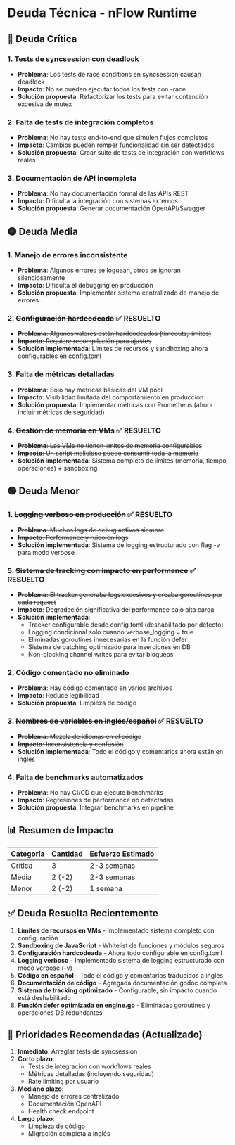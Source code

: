 # Deuda Técnica - nFlow Runtime

## 🔴 Deuda Crítica

### 1. **Tests de syncsession con deadlock**
- **Problema**: Los tests de race conditions en syncsession causan deadlock
- **Impacto**: No se pueden ejecutar todos los tests con -race
- **Solución propuesta**: Refactorizar los tests para evitar contención excesiva de mutex

### 2. **Falta de tests de integración completos**
- **Problema**: No hay tests end-to-end que simulen flujos completos
- **Impacto**: Cambios pueden romper funcionalidad sin ser detectados
- **Solución propuesta**: Crear suite de tests de integración con workflows reales

### 3. **Documentación de API incompleta**
- **Problema**: No hay documentación formal de las APIs REST
- **Impacto**: Dificulta la integración con sistemas externos
- **Solución propuesta**: Generar documentación OpenAPI/Swagger

## 🟡 Deuda Media

### 1. **Manejo de errores inconsistente**
- **Problema**: Algunos errores se loguean, otros se ignoran silenciosamente
- **Impacto**: Dificulta el debugging en producción
- **Solución propuesta**: Implementar sistema centralizado de manejo de errores

### 2. ~~**Configuración hardcodeada**~~ ✅ RESUELTO
- ~~**Problema**: Algunos valores están hardcodeados (timeouts, límites)~~
- ~~**Impacto**: Requiere recompilación para ajustes~~
- **Solución implementada**: Límites de recursos y sandboxing ahora configurables en config.toml

### 3. **Falta de métricas detalladas**
- **Problema**: Solo hay métricas básicas del VM pool
- **Impacto**: Visibilidad limitada del comportamiento en producción
- **Solución propuesta**: Implementar métricas con Prometheus (ahora incluir métricas de seguridad)

### 4. ~~**Gestión de memoria en VMs**~~ ✅ RESUELTO
- ~~**Problema**: Las VMs no tienen límites de memoria configurables~~
- ~~**Impacto**: Un script malicioso puede consumir toda la memoria~~
- **Solución implementada**: Sistema completo de límites (memoria, tiempo, operaciones) + sandboxing

## 🟢 Deuda Menor

### 1. ~~**Logging verboso en producción**~~ ✅ RESUELTO
- ~~**Problema**: Muchos logs de debug activos siempre~~
- ~~**Impacto**: Performance y ruido en logs~~
- **Solución implementada**: Sistema de logging estructurado con flag -v para modo verbose

### 5. ~~**Sistema de tracking con impacto en performance**~~ ✅ RESUELTO
- ~~**Problema**: El tracker generaba logs excesivos y creaba goroutines por cada request~~
- ~~**Impacto**: Degradación significativa del performance bajo alta carga~~
- **Solución implementada**: 
  - Tracker configurable desde config.toml (deshabilitado por defecto)
  - Logging condicional solo cuando verbose_logging = true
  - Eliminadas goroutines innecesarias en la función defer
  - Sistema de batching optimizado para inserciones en DB
  - Non-blocking channel writes para evitar bloqueos

### 2. **Código comentado no eliminado**
- **Problema**: Hay código comentado en varios archivos
- **Impacto**: Reduce legibilidad
- **Solución propuesta**: Limpieza de código

### 3. ~~**Nombres de variables en inglés/español**~~ ✅ RESUELTO
- ~~**Problema**: Mezcla de idiomas en el código~~
- ~~**Impacto**: Inconsistencia y confusión~~
- **Solución implementada**: Todo el código y comentarios ahora están en inglés

### 4. **Falta de benchmarks automatizados**
- **Problema**: No hay CI/CD que ejecute benchmarks
- **Impacto**: Regresiones de performance no detectadas
- **Solución propuesta**: Integrar benchmarks en pipeline

## 📊 Resumen de Impacto

| Categoría | Cantidad | Esfuerzo Estimado |
|-----------|----------|-------------------|
| Crítica   | 3        | 2-3 semanas       |
| Media     | 2 (-2)   | 2-3 semanas       |
| Menor     | 2 (-2)   | 1 semana          |

## ✅ Deuda Resuelta Recientemente

1. **Límites de recursos en VMs** - Implementado sistema completo con configuración
2. **Sandboxing de JavaScript** - Whitelist de funciones y módulos seguros
3. **Configuración hardcodeada** - Ahora todo configurable en config.toml
4. **Logging verboso** - Implementado sistema de logging estructurado con modo verbose (-v)
5. **Código en español** - Todo el código y comentarios traducidos a inglés
6. **Documentación de código** - Agregada documentación godoc completa
7. **Sistema de tracking optimizado** - Configurable, sin impacto cuando está deshabilitado
8. **Función defer optimizada en engine.go** - Eliminadas goroutines y operaciones DB redundantes

## 🎯 Prioridades Recomendadas (Actualizado)

1. **Inmediato**: Arreglar tests de syncsession
2. **Corto plazo**: 
   - Tests de integración con workflows reales
   - Métricas detalladas (incluyendo seguridad)
   - Rate limiting por usuario
3. **Mediano plazo**: 
   - Manejo de errores centralizado
   - Documentación OpenAPI
   - Health check endpoint
4. **Largo plazo**: 
   - Limpieza de código
   - Migración completa a inglés